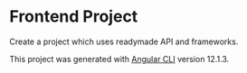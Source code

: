 # Frontend Project

Create a project which uses readymade API and frameworks.

This project was generated with [Angular CLI](https://github.com/angular/angular-cli) version 12.1.3.
